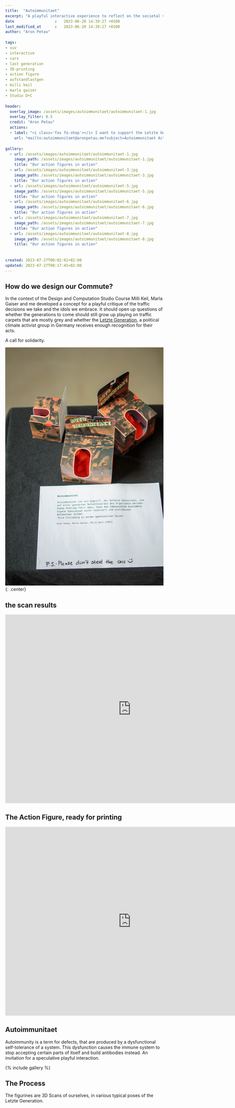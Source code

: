 ```yaml
---
title:  "Autoimmunitaet"
excerpt: "A playful interactive experience to reflect on the societal value of the car"
date                  :   2023-06-20 14:39:27 +0100
last_modified_at      :   2023-06-20 14:39:27 +0100
author: "Aron Petau"

tags:
- suv
- interactive
- cars
- last generation
- 3D-printing
- action figure
- aufstandlastgen
- milli keil
- marla gaiser
- Studio D+C

header:
  overlay_image: /assets/images/autoimmunitaet/autoimmunitaet-1.jpg
  overlay_filter: 0.5
  credit: "Aron Petau"
  actions:
  - label: "<i class='fas fa-shop'></i> I want to support the Letzte Generation and get my own Action Figure"
    url: "mailto:autoimmunitaet@aronpetau.me?subject=Autoimmunitaet Action Figure"

gallery:
  - url: /assets/images/autoimmunitaet/autoimmunitaet-1.jpg
    image_path: /assets/images/autoimmunitaet/autoimmunitaet-1.jpg
    title: "Our action figures in action"
  - url: /assets/images/autoimmunitaet/autoimmunitaet-3.jpg
    image_path: /assets/images/autoimmunitaet/autoimmunitaet-3.jpg
    title: "Our action figures in action"
  - url: /assets/images/autoimmunitaet/autoimmunitaet-5.jpg
    image_path: /assets/images/autoimmunitaet/autoimmunitaet-5.jpg
    title: "Our action figures in action"
  - url: /assets/images/autoimmunitaet/autoimmunitaet-6.jpg
    image_path: /assets/images/autoimmunitaet/autoimmunitaet-6.jpg
    title: "Our action figures in action"
  - url: /assets/images/autoimmunitaet/autoimmunitaet-7.jpg
    image_path: /assets/images/autoimmunitaet/autoimmunitaet-7.jpg
    title: "Our action figures in action"
  - url: /assets/images/autoimmunitaet/autoimmunitaet-8.jpg
    image_path: /assets/images/autoimmunitaet/autoimmunitaet-8.jpg
    title: "Our action figures in action"


created: 2023-07-27T00:02:01+02:00
updated: 2023-07-27T00:17:45+02:00
---
```


## How do we design our Commute? 
In the context of the Design and Computation Studio Course Milli Keil, Marla Gaiser and me developed a concept for a playful critique of the traffic decisions we take and the idols we embrace. 
It should open up questions of whether the generations to come should still grow up playing on traffic carpets that are mostly grey and whether the [Letzte Generation](https://letztegeneration.org), a political climate activist group in Germany receives enough recognition for their acts. 

A call for solidarity. 

![The action figures](/assets/images/autoimmunitaet/autoimmunitaet-2.jpg)
{: .center}


## the scan results

<div class="sketchfab-embed-wrapper"> <iframe title="Autoimmunitaet: Letzte Generation Actionfigure" frameborder="0" allowfullscreen mozallowfullscreen="true" webkitallowfullscreen="true" allow="autoplay; fullscreen; xr-spatial-tracking" xr-spatial-tracking execution-while-out-of-viewport execution-while-not-rendered web-share width="800" height="600" src="https://sketchfab.com/models/3916ba600ef540d0a874506bf61726f2/embed?ui_hint=0&ui_theme=dark&dnt=1"> </iframe> </div>


## The Action Figure, ready for printing

<div class="sketchfab-embed-wrapper"> <iframe title="Autoimmunitaet: Letzte Generation Action Figure" frameborder="0" allowfullscreen mozallowfullscreen="true" webkitallowfullscreen="true" allow="autoplay; fullscreen; xr-spatial-tracking" xr-spatial-tracking execution-while-out-of-viewport execution-while-not-rendered web-share width="800" height="600" src="https://sketchfab.com/models/deec1b2899af424c91f85cbf35952375/embed?ui_theme=dark&dnt=1"> </iframe> </div>


## Autoimmunitaet

Autoimmunity is a term for defects, that are produced by a dysfunctional self-tolerance of a system. This dysfunction causes the immune system to stop accepting certain parts of itself and build antibodies instead. An invitation for a speculative playful interaction.


{% include gallery %}

## The Process

The figurines are 3D Scans of ourselves, in various typical poses of the Letzte Generation.



